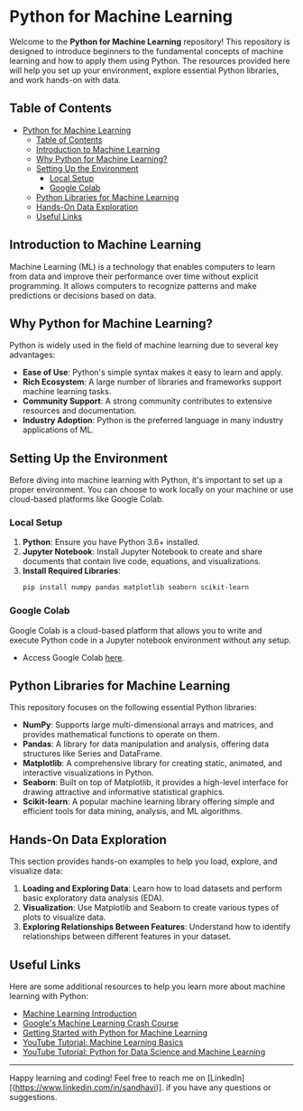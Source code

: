 # Python for Machine Learning

Welcome to the **Python for Machine Learning** repository! This repository is designed to introduce beginners to the fundamental concepts of machine learning and how to apply them using Python. The resources provided here will help you set up your environment, explore essential Python libraries, and work hands-on with data.

## Table of Contents

- [Python for Machine Learning](#python-for-machine-learning)
  - [Table of Contents](#table-of-contents)
  - [Introduction to Machine Learning](#introduction-to-machine-learning)
  - [Why Python for Machine Learning?](#why-python-for-machine-learning)
  - [Setting Up the Environment](#setting-up-the-environment)
    - [Local Setup](#local-setup)
    - [Google Colab](#google-colab)
  - [Python Libraries for Machine Learning](#python-libraries-for-machine-learning)
  - [Hands-On Data Exploration](#hands-on-data-exploration)
  - [Useful Links](#useful-links)

## Introduction to Machine Learning

Machine Learning (ML) is a technology that enables computers to learn from data and improve their performance over time without explicit programming. It allows computers to recognize patterns and make predictions or decisions based on data.

## Why Python for Machine Learning?

Python is widely used in the field of machine learning due to several key advantages:

- **Ease of Use**: Python's simple syntax makes it easy to learn and apply.
- **Rich Ecosystem**: A large number of libraries and frameworks support machine learning tasks.
- **Community Support**: A strong community contributes to extensive resources and documentation.
- **Industry Adoption**: Python is the preferred language in many industry applications of ML.

## Setting Up the Environment

Before diving into machine learning with Python, it's important to set up a proper environment. You can choose to work locally on your machine or use cloud-based platforms like Google Colab.

### Local Setup

1. **Python**: Ensure you have Python 3.6+ installed.
2. **Jupyter Notebook**: Install Jupyter Notebook to create and share documents that contain live code, equations, and visualizations.
3. **Install Required Libraries**:
    ```bash
    pip install numpy pandas matplotlib seaborn scikit-learn
    ```

### Google Colab

Google Colab is a cloud-based platform that allows you to write and execute Python code in a Jupyter notebook environment without any setup.

- Access Google Colab [here](https://colab.research.google.com/notebookding).

## Python Libraries for Machine Learning

This repository focuses on the following essential Python libraries:

- **NumPy**: Supports large multi-dimensional arrays and matrices, and provides mathematical functions to operate on them.
- **Pandas**: A library for data manipulation and analysis, offering data structures like Series and DataFrame.
- **Matplotlib**: A comprehensive library for creating static, animated, and interactive visualizations in Python.
- **Seaborn**: Built on top of Matplotlib, it provides a high-level interface for drawing attractive and informative statistical graphics.
- **Scikit-learn**: A popular machine learning library offering simple and efficient tools for data mining, analysis, and ML algorithms.

## Hands-On Data Exploration

This section provides hands-on examples to help you load, explore, and visualize data:

1. **Loading and Exploring Data**: Learn how to load datasets and perform basic exploratory data analysis (EDA).
2. **Visualization**: Use Matplotlib and Seaborn to create various types of plots to visualize data.
3. **Exploring Relationships Between Features**: Understand how to identify relationships between different features in your dataset.

## Useful Links

Here are some additional resources to help you learn more about machine learning with Python:

- [Machine Learning Introduction](https://www.coursera.org/articles/what-is-machine-learning)
- [Google's Machine Learning Crash Course](https://developers.google.com/machine-learning/crash-course)
- [Getting Started with Python for Machine Learning](https://www.w3schools.com/python/python_ml_getting_started.asp)
- [YouTube Tutorial: Machine Learning Basics](https://youtu.be/i_LwzRVP7bg?si=IQPMxiaMO3VdUarG)
- [YouTube Tutorial: Python for Data Science and Machine Learning](https://youtu.be/7eh4d6sabA0?si=t8J8lfwbGYDU3Rnz)


---

Happy learning and coding! Feel free to reach me on [LinkedIn][(https://www.linkedin.com/in/sandhavi)]. if you have any questions or suggestions.
